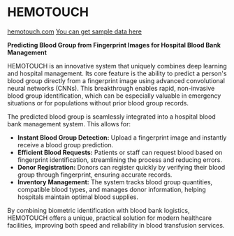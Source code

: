 # HEMOTOUCH
[hemotouch.com](https://hemotouch-python-api.onrender.com)
[You can get sample data here](https://drive.google.com/drive/folders/1e_8LZpUcKh3krExg_nqZq7oSTvtXGGKn?usp=drive_link )

**Predicting Blood Group from Fingerprint Images for Hospital Blood Bank Management**

HEMOTOUCH is an innovative system that uniquely combines deep learning and hospital management. Its core feature is the ability to predict a person's blood group directly from a fingerprint image using advanced convolutional neural networks (CNNs). This breakthrough enables rapid, non-invasive blood group identification, which can be especially valuable in emergency situations or for populations without prior blood group records.

The predicted blood group is seamlessly integrated into a hospital blood bank management system. This allows for:

- **Instant Blood Group Detection:** Upload a fingerprint image and instantly receive a blood group prediction.
- **Efficient Blood Requests:** Patients or staff can request blood based on fingerprint identification, streamlining the process and reducing errors.
- **Donor Registration:** Donors can register quickly by verifying their blood group through fingerprint, ensuring accurate records.
- **Inventory Management:** The system tracks blood group quantities, compatible blood types, and manages donor information, helping hospitals maintain optimal blood supplies.

By combining biometric identification with blood bank logistics, HEMOTOUCH offers a unique, practical solution for modern healthcare facilities, improving both speed and reliability in blood transfusion services.
